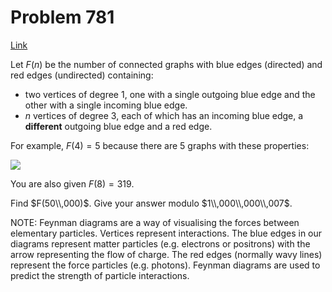 # Problem 781

[Link](https://projecteuler.net/problem=781)

Let $F(n)$ be the number of connected graphs with blue edges (directed) and red edges (undirected) containing:

*   two vertices of degree $1$, one with a single outgoing blue edge and the other with a single incoming blue edge.
*   $n$ vertices of degree $3$, each of which has an incoming blue edge, a **different** outgoing blue edge and a red edge.

For example, $F(4)=5$ because there are $5$ graphs with these properties:

![](resources/images/0781_feynman_diagrams.jpg?1678992055) 

You are also given $F(8)=319$.

Find $F(50\\,000)$. Give your answer modulo $1\\,000\\,000\\,007$.

NOTE: Feynman diagrams are a way of visualising the forces between elementary particles. Vertices represent interactions. The blue edges in our diagrams represent matter particles (e.g. electrons or positrons) with the arrow representing the flow of charge. The red edges (normally wavy lines) represent the force particles (e.g. photons). Feynman diagrams are used to predict the strength of particle interactions.